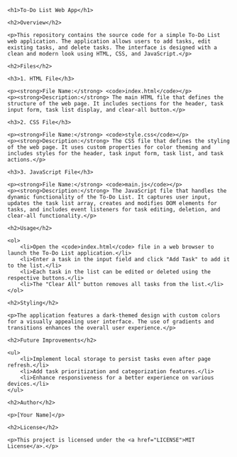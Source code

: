 <!DOCTYPE html>
<html lang="en">
<head>
    <meta charset="UTF-8">
    <meta name="viewport" content="width=device-width, initial-scale=1.0">
    <meta http-equiv="X-UA-Compatible" content="ie=edge">
    <title>To-Do List Web App - Readme</title>
    <style>
        /* Add your styling here if needed */
    </style>
</head>
<body>

    <h1>To-Do List Web App</h1>

    <h2>Overview</h2>

    <p>This repository contains the source code for a simple To-Do List web application. The application allows users to add tasks, edit existing tasks, and delete tasks. The interface is designed with a clean and modern look using HTML, CSS, and JavaScript.</p>

    <h2>Files</h2>

    <h3>1. HTML File</h3>

    <p><strong>File Name:</strong> <code>index.html</code></p>
    <p><strong>Description:</strong> The main HTML file that defines the structure of the web page. It includes sections for the header, task input form, task list display, and clear-all button.</p>

    <h3>2. CSS File</h3>

    <p><strong>File Name:</strong> <code>style.css</code></p>
    <p><strong>Description:</strong> The CSS file that defines the styling of the web page. It uses custom properties for color theming and includes styles for the header, task input form, task list, and task actions.</p>

    <h3>3. JavaScript File</h3>

    <p><strong>File Name:</strong> <code>main.js</code></p>
    <p><strong>Description:</strong> The JavaScript file that handles the dynamic functionality of the To-Do List. It captures user input, updates the task list array, creates and modifies DOM elements for tasks, and includes event listeners for task editing, deletion, and clear-all functionality.</p>

    <h2>Usage</h2>

    <ol>
        <li>Open the <code>index.html</code> file in a web browser to launch the To-Do List application.</li>
        <li>Enter a task in the input field and click "Add Task" to add it to the list.</li>
        <li>Each task in the list can be edited or deleted using the respective buttons.</li>
        <li>The "Clear All" button removes all tasks from the list.</li>
    </ol>

    <h2>Styling</h2>

    <p>The application features a dark-themed design with custom colors for a visually appealing user interface. The use of gradients and transitions enhances the overall user experience.</p>

    <h2>Future Improvements</h2>

    <ul>
        <li>Implement local storage to persist tasks even after page refresh.</li>
        <li>Add task prioritization and categorization features.</li>
        <li>Enhance responsiveness for a better experience on various devices.</li>
    </ul>

    <h2>Author</h2>

    <p>[Your Name]</p>

    <h2>License</h2>

    <p>This project is licensed under the <a href="LICENSE">MIT License</a>.</p>

</body>
</html>
